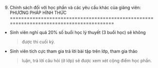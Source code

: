 9. Chính sách đối với học phần và các yêu cầu khác của giảng viên: PHƯƠNG PHÁP HÌNH THỨC
========================================================================================

-   Sinh viên nghỉ quá 20% số buổi học lý thuyết (3 buổi học) sẽ không
    > được thi cuối kỳ.

-   Sinh viên tích cực tham gia trả lời bài tập trên lớp, tham gia thảo
    > luận, trả lời câu hỏi (ở lớp) sẽ được xem xét cộng điểm học phần.

